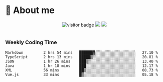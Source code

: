 <!-- ![](https://youpai.roccoshi.top/img/20200804214216.png) -->

# 🧐 About me
 
<p align="center">
<img src="https://visitor-badge.laobi.icu/badge?page_id=Lincest.Lincest&title=hits" alt="visitor badge"/>
<a href="mailto:imroccoshi@gmail.com"><img src="https://img.shields.io/badge/gmail-imroccoshi%40gmail.com-red"></a>
<a href="https://blog.roccoshi.top"><img src="https://img.shields.io/badge/blog-roccoshi-green"></a>
</p>

<div align="center">
  <img src="https://github-readme-stats.vercel.app/api?username=Lincest&show_icons=true&count_private=true&show_owner=true" alt="">
   <!-- <img src="https://github-readme-stats.vercel.app/api/wakatime?username=Moreality&v=2" alt=""/> -->
</div>

### Weekly Coding Time

<!--START_SECTION:waka-->

```text
Markdown         2 hrs 54 mins   ██████▓░░░░░░░░░░░░░░░░░░   27.10 %
TypeScript       2 hrs 13 mins   █████▒░░░░░░░░░░░░░░░░░░░   20.81 %
JSON             1 hr 26 mins    ███▒░░░░░░░░░░░░░░░░░░░░░   13.40 %
Java             1 hr 18 mins    ███░░░░░░░░░░░░░░░░░░░░░░   12.17 %
XML              56 mins         ██▒░░░░░░░░░░░░░░░░░░░░░░   08.73 %
Vue.js           33 mins         █▒░░░░░░░░░░░░░░░░░░░░░░░   05.18 %
```

<!--END_SECTION:waka-->


